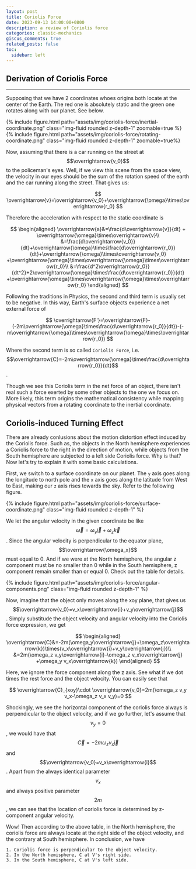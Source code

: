 ```yaml
---
layout: post
title: Coriolis Force
date: 2023-09-13 14:00:00+0800
description: a review of Coriolis force
categories: classic-mechanics
giscus_comments: true
related_posts: false
toc:
  sidebar: left
---
```


## Derivation of Coriolis Force
---

Supposing that we have 2 coordinates whoes origins both locate at the center of the Earth. The red one is absolutely static and the green one rotates along with our planet. See below.

<div class="row mt-3">
    <div class="col-sm mt-3 mt-md-0">
        {% include figure.html path="assets/img/coriolis-force/inertial-coordinate.png" class="img-fluid rounded z-depth-1" zoomable=true %}
    </div>
    <div class="col-sm mt-3 mt-md-0">
        {% include figure.html path="assets/img/coriolis-force/rotating-coordinate.png" class="img-fluid rounded z-depth-1" zoomable=true%}
    </div>
</div>

Now, assuming that there is a car running on the street at $$\overrightarrow{v_0}$$ to the policeman's eyes. Well, if we view this scene from the space view, the velocity in our eyes should be the sum of the rotation speed of the earth and the car running along the street. That gives us:

$$
\overrightarrow{v}=\overrightarrow{v_0}+\overrightarrow{\omega}\times\overrightarrow{r_0}
$$

Therefore the acceleration with respect to the static coordinate is 

$$
\begin{aligned}
\overrightarrow{a}&=\frac{d\overrightarrow{v}}{dt} + \overrightarrow{\omega}\times\overrightarrow{v}\\
&=\frac{d\overrightarrow{v_0}}{dt}+\overrightarrow{\omega}\times\frac{d\overrightarrow{r_0}}{dt}+\overrightarrow{\omega}\times\overrightarrow{v_0}
+\overrightarrow{\omega}\times\overrightarrow{\omega}\times\overrightarrow{r_0}\\
&=\frac{d^2\overrightarrow{r_0}}{dt^2}+2\overrightarrow{\omega}\times\frac{d\overrightarrow{r_0}}{dt}
+\overrightarrow{\omega}\times\overrightarrow{\omega}\times\overrightarrow{r_0}
\end{aligned}
$$

Following the traditions in Physics, the second and third term is usually set to be negative. In this way, Earth's surface objects experience a net external force of 

$$
\overrightarrow{F'}=\overrightarrow{F}-(-2m\overrightarrow{\omega}\times\frac{d\overrightarrow{r_0}}{dt})-(-m\overrightarrow{\omega}\times\overrightarrow{\omega}\times\overrightarrow{r_0})
$$

Where the second term is so called `Coriolis Force`, i.e. $$\overrightarrow{C}=-2m\overrightarrow{\omega}\times\frac{d\overrightarrow{r_0}}{dt}$$.

Though we see this Coriolis term in the net force of an object, there isn't real such a force exerted by some other objects to the one we focus on. More likely, this term origins the mathematical consistency while mapping physical vectors from a rotating coordinate to the inertial coordinate.

## Coriolis-induced Turning Effect

There are already conlusions about the motion distortion effect induced by the Coriolis force. Such as, the objects in the North hemisphere experiences a Coriolis force to the right in the direction of motion, while objects from the South hemisphere are subjected to a left side Coriolis force. Why is that? Now let's try to explain it with some basic calculations.

First, we switch to a surface coordinate on our planet. The `y` axis goes along the longitude to north pole and the `x` axis goes along the latitude from West to East, making our `z` axis rises towards the sky. Refer to the following figure. 

<div class="row mt-3">
    <div class="col-sm mt-3 mt-md-0">
        {% include figure.html path="assets/img/coriolis-force/surface-coordinate.png" class="img-fluid rounded z-depth-1" %}
    </div>
</div>

We let the angular velocity in the given coordinate be like $$\overrightarrow{\omega}=\omega_y\overrightarrow{j}+\omega_z\overrightarrow{k}$$. Since the angular velocity is perpendicular to the equator plane, $$\overrightarrow{\omega_x}$$ must equal to 0. And if we were at the North hemisphere, the angular z component must be no smaller than 0 while in the South hemisphere, z component remain smaller than or equal 0. Check out the table for details.

<div class="row mt-3">
    <div class="col-sm mt-3 mt-md-0">
        {% include figure.html path="assets/img/coriolis-force/angular-components.png" class="img-fluid rounded z-depth-1" %}
    </div>
</div>

Now, imagine that the object only moves along the xoy plane, that gives us $$\overrightarrow{v_0}=v_x\overrightarrow{i}+v_y\overrightarrow{j}$$. Simply substitude the object velocity and angular velocity into the Coriolis force expression, we get

$$
\begin{aligned}
\overrightarrow{C}&=-2m(\omega_y\overrightarrow{j}+\omega_z\overrightarrow{k})\times(v_x\overrightarrow{i}+v_y\overrightarrow{j})\\
&=2m(\omega_z v_y\overrightarrow{i}-\omega_z v_x\overrightarrow{j} +\omega_y v_x\overrightarrow{k})
\end{aligned}
$$

Here, we ignore the force component along the z axis. See what if we dot times the rest force and the object velocity. You can easily see that

$$
\overrightarrow{C}_{xoy}\cdot \overrightarrow{v_0}=2m(\omega_z v_y v_x-\omega_z v_x v_y)=0
$$

Shockingly, we see the horizontal component of the coriolis force always is perpendicular to the object velocity, and if we go further, let's assume that $$v_y=0$$, we would have that $$\overrightarrow{C}=-2m\omega_z v_x\overrightarrow{j}$$ and $$\overrightarrow{v_0}=v_x\overrightarrow{i}$$. Apart from the always identical parameter $$v_x$$ and always positive parameter $$2m$$, we can see that the location of coriolis force is determined by z-component angular velocity. 

Wow! Then according to the above table, in the North hemisphere, the coriolis force are always locate at the right side of the object velocity, and the contrary at South hemisphere. In conclusion, we have

```
1. Coriolis force is perpendicular to the object velocity.
2. In the North hemisphere, C at V's right side.
3. In the South hemisphere, C at V's left side.
```
